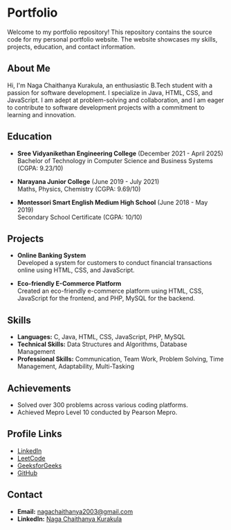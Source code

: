 # Portfolio

Welcome to my portfolio repository! This repository contains the source code for my personal portfolio website. The website showcases my skills, projects, education, and contact information.

## About Me

Hi, I'm Naga Chaithanya Kurakula, an enthusiastic B.Tech student with a passion for software development. I specialize in Java, HTML, CSS, and JavaScript. I am adept at problem-solving and collaboration, and I am eager to contribute to software development projects with a commitment to learning and innovation.

## Education

- **Sree Vidyanikethan Engineering College** (December 2021 - April 2025)  
  Bachelor of Technology in Computer Science and Business Systems (CGPA: 9.23/10)

- **Narayana Junior College** (June 2019 - July 2021)  
  Maths, Physics, Chemistry (CGPA: 9.69/10)

- **Montessori Smart English Medium High School** (June 2018 - May 2019)  
  Secondary School Certificate (CGPA: 10/10)

## Projects

- **Online Banking System**  
  Developed a system for customers to conduct financial transactions online using HTML, CSS, and JavaScript.

- **Eco-friendly E-Commerce Platform**  
  Created an eco-friendly e-commerce platform using HTML, CSS, JavaScript for the frontend, and PHP, MySQL for the backend.

## Skills

- **Languages:** C, Java, HTML, CSS, JavaScript, PHP, MySQL
- **Technical Skills:** Data Structures and Algorithms, Database Management
- **Professional Skills:** Communication, Team Work, Problem Solving, Time Management, Adaptability, Multi-Tasking

## Achievements

- Solved over 300 problems across various coding platforms.
- Achieved Mepro Level 10 conducted by Pearson Mepro.

## Profile Links

- [LinkedIn](https://www.linkedin.com/in/naga-chaithanya-5178a2259)
- [LeetCode](https://leetcode.com/nagachaithanya2003/)
- [GeeksforGeeks](https://auth.geeksforgeeks.org/user/nagachaithanya2003/?utm_source=geeksforgeeks&utm_medium=my_profile&utm_campaign=auth_user)
- [GitHub](https://github.com/nagachaithanya-2003)

## Contact

- **Email:** [nagachaithanya2003@gmail.com](mailto:nagachaithanya2003@gmail.com)
- **LinkedIn:** [Naga Chaithanya Kurakula](https://www.linkedin.com/in/naga-chaithanya-5178a2259)

